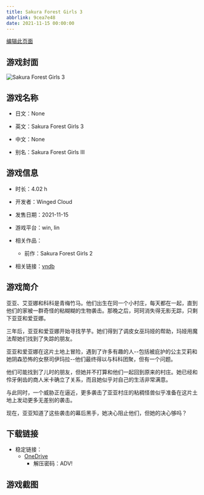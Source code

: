 ```yaml
---
title: Sakura Forest Girls 3
abbrlink: 9cea7e48
date: 2021-11-15 00:00:00
---
```

[编辑此页面](https://github.com/ACG-3/ADV3-source/blob/main/source/_posts/games/Sakura%20Forest%20Girls%203.md)

## 游戏封面

![Sakura Forest Girls 3](https://pan.timero.xyz/d/onedrive/img_lib_001/Sakura%20Forest%20Girls%203_cover.avif)


## 游戏名称

- 日文：None
- 英文：Sakura Forest Girls 3
- 中文：None

- 别名：Sakura Forest Girls III


## 游戏信息

- 时长：4.02 h
- 开发者：Winged Cloud
- 发售日期：2021-11-15
- 游戏平台：win, lin
- 相关作品：
   - 前作：Sakura Forest Girls 2

- 相关链接：[vndb](https://vndb.org/v32796)


## 游戏简介

亚亚、艾亚娜和科科是青梅竹马。他们出生在同一个小村庄，每天都在一起，直到他们的家被一群奇怪的粘糊糊的生物袭击。那晚之后，珂珂消失得无影无踪，只剩下亚亚和爱亚娜。

三年后，亚亚和爱亚娜开始寻找芋芋。她们得到了调皮女巫玛娅的帮助，玛娅用魔法帮她们找到了失踪的朋友。

亚亚和爱亚娜在这片土地上冒险，遇到了许多有趣的人--包括被庇护的公主艾莉和她阴森恐怖的女祭司伊玛拉--他们最终得以与科科团聚，但有一个问题。

他们可能找到了儿时的朋友，但她并不打算和他们一起回到原来的村庄。她已经和伶牙俐齿的商人米卡确立了关系，而且她似乎对自己的生活非常满意。

与此同时，一个威胁正在逼近，更多袭击了亚亚村庄的粘稠怪兽似乎准备在这片土地上发动更多无差别的袭击。

现在，亚亚知道了这些袭击的幕后黑手，她决心阻止他们，但她的决心够吗？




## 下载链接

- 稳定链接：
    - [OneDrive](https://pan.timero.xyz/onedrive/adv_lib_001/Sakura%20Forest%20Girls%203)
        - 解压密码：ADV!



## 游戏截图


